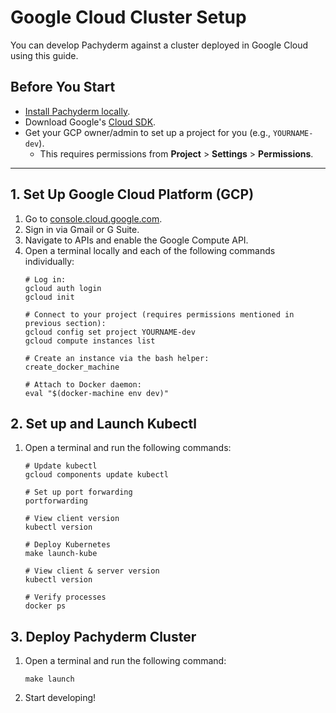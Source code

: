 # Google Cloud Cluster Setup 

You can develop Pachyderm against a cluster deployed in Google Cloud using this guide. 


## Before You Start 

- [Install Pachyderm locally](/getting-started/local-installation/#local-installation). 
- Download Google's [Cloud SDK](https://cloud.google.com/sdk/).
- Get your GCP owner/admin to set up a project for you (e.g., `YOURNAME-dev`).
    - This requires permissions from **Project** > **Settings** > **Permissions**. 
  
---

## 1. Set Up Google Cloud Platform (GCP)


1. Go to [console.cloud.google.com](https://console.cloud.google.com/).
2. Sign in via Gmail or G Suite.  
3. Navigate to APIs and enable the Google Compute API.
4. Open a terminal locally and each of the following commands individually:
      ```
      # Log in:
      gcloud auth login 
      gcloud init

      # Connect to your project (requires permissions mentioned in previous section):
      gcloud config set project YOURNAME-dev
      gcloud compute instances list 

      # Create an instance via the bash helper: 
      create_docker_machine

      # Attach to Docker daemon: 
      eval "$(docker-machine env dev)"
      ```


## 2. Set up and Launch Kubectl

1. Open a terminal and run the following commands:
      ```
      # Update kubectl 
      gcloud components update kubectl

      # Set up port forwarding
      portforwarding

      # View client version
      kubectl version

      # Deploy Kubernetes 
      make launch-kube 

      # View client & server version
      kubectl version 

      # Verify processes
      docker ps 
      ```


## 3. Deploy Pachyderm Cluster 

1. Open a terminal and run the following command:
      ```
      make launch
      ```
2. Start developing! 
